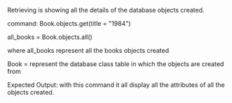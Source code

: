 
Retrieving is showing all the details of the database objects created.

command:
Book.objects.get(title = "1984")
 
all_books = Book.objects.all()

where all_books represent all the books objects created

Book = represent the database class table in which the objects are created from

Expected Output:
with this command it all display all the attributes of all the objects created.